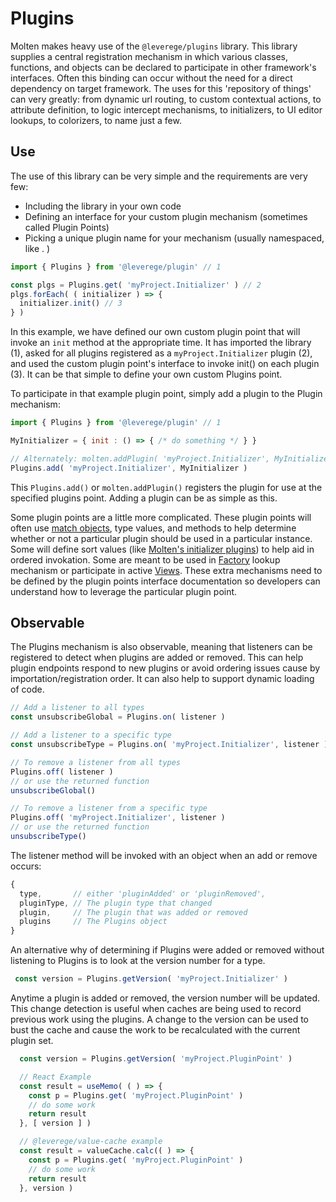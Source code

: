 # Plugins

Molten makes heavy use of the `@leverege/plugins` library. This library supplies a central registration mechanism in which various classes, functions, and objects can be declared to participate in other framework's interfaces. Often this binding can occur without the need for a direct dependency on target framework. The uses for this 'repository of things' can very greatly: from dynamic url routing, to custom contextual actions, to attribute definition, to logic intercept mechanisms, to initializers, to UI editor lookups, to colorizers, to name just a few. 

## Use 

The use of this library can be very simple and the requirements are very few:

* Including the library in your own code
* Defining an interface for your custom plugin mechanism (sometimes called Plugin Points)
* Picking a unique plugin name for your mechanism (usually namespaced, like <myProject>.<MyPluginPoint> )

``` javascript
import { Plugins } from '@leverege/plugin' // 1

const plgs = Plugins.get( 'myProject.Initializer' ) // 2
plgs.forEach( ( initializer ) => { 
  initializer.init() // 3
} )
```

In this example, we have defined our own custom plugin point that will invoke an `init` method at the appropriate time. It has imported the library (1), asked for all plugins registered as a `myProject.Initializer` plugin (2),  and used the custom plugin point's interface to invoke init() on each plugin (3). It can be that simple to define your own custom Plugins point. 

To participate in that example plugin point, simply add a plugin to the Plugin mechanism:

``` javascript
import { Plugins } from '@leverege/plugin' // 1

MyInitializer = { init : () => { /* do something */ } }

// Alternately: molten.addPlugin( 'myProject.Initializer', MyInitializer )
Plugins.add( 'myProject.Initializer', MyInitializer )
```

This `Plugins.add()` or `molten.addPlugin()` registers the plugin for use at the specified plugins point. Adding a plugin can be as simple as this. 

Some plugin points are a little more complicated. These plugin points will often use [match objects](./refinement), type values, and methods to help determine whether or not a particular plugin should be used in a particular instance. Some will define sort values (like [Molten's initializer plugins](/docs/startup/initializers/)) to help aid in ordered invokation. Some are meant to be used in [Factory]((./factories)) lookup mechanism or participate in active [Views]((./views)). These extra mechanisms need to be defined by the plugin points interface documentation so developers can understand how to leverage the particular plugin point. 


## Observable

The Plugins mechanism is also observable, meaning that listeners can be registered to detect when plugins are added or removed. This can help plugin endpoints respond to new plugins or avoid ordering issues cause by importation/registration order. It can also help to support dynamic loading of code. 

``` javascript
// Add a listener to all types
const unsubscribeGlobal = Plugins.on( listener )

// Add a listener to a specific type
const unsubscribeType = Plugins.on( 'myProject.Initializer', listener )

// To remove a listener from all types
Plugins.off( listener )
// or use the returned function
unsubscribeGlobal() 

// To remove a listener from a specific type
Plugins.off( 'myProject.Initializer', listener )
// or use the returned function
unsubscribeType() 
```

The listener method will be invoked with an object when an add or remove occurs:

``` javascript
{ 
  type,       // either 'pluginAdded' or 'pluginRemoved', 
  pluginType, // The plugin type that changed
  plugin,     // The plugin that was added or removed
  plugins     // The Plugins object 
}
```

An alternative why of determining if Plugins were added or removed without listening to Plugins is to look at the version number for a type. 

``` javascript
 const version = Plugins.getVersion( 'myProject.Initializer' )
```

Anytime a plugin is added or removed, the version number will be updated. This change detection is useful when caches are being used to record previous work using the plugins. A change to the version can be used to bust the cache and cause the work to be recalculated with the current plugin set.

``` javascript 
  const version = Plugins.getVersion( 'myProject.PluginPoint' )

  // React Example
  const result = useMemo( ( ) => {
    const p = Plugins.get( 'myProject.PluginPoint' )
    // do some work
    return result
  }, [ version ] )

  // @leverege/value-cache example
  const result = valueCache.calc(( ) => {
    const p = Plugins.get( 'myProject.PluginPoint' )
    // do some work
    return result
  }, version )

```